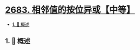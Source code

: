 # [2683. 相邻值的按位异或【中等】](https://github.com/Tdahuyou/TNotes.leetcode/tree/main/notes/2683.%20%E7%9B%B8%E9%82%BB%E5%80%BC%E7%9A%84%E6%8C%89%E4%BD%8D%E5%BC%82%E6%88%96%E3%80%90%E4%B8%AD%E7%AD%89%E3%80%91)

<!-- region:toc -->

- [1. 📝 概述](#1--概述)

<!-- endregion:toc -->

## 1. 📝 概述
